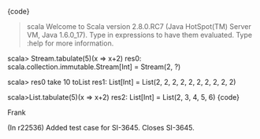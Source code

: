 {code}
> scala
Welcome to Scala version 2.8.0.RC7 (Java HotSpot(TM) Server VM, Java 1.6.0_17).
Type in expressions to have them evaluated.
Type :help for more information.

scala> Stream.tabulate(5)(x => x+2)
res0: scala.collection.immutable.Stream[Int] = Stream(2, ?)

scala> res0 take 10 toList
res1: List[Int] = List(2, 2, 2, 2, 2, 2, 2, 2, 2, 2)

scala>List.tabulate(5)(x => x+2)
res2: List[Int] = List(2, 3, 4, 5, 6)
{code}

Frank

(In r22536) Added test case for SI-3645. Closes SI-3645.
